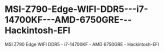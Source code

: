 # MSI-Z790-Edge-WIFI-DDR5---i7-14700KF---AMD-6750GRE---Hackintosh-EFI
MSI Z790 Edge WIFI DDR5 - i7-14700KF - AMD 6750GRE - Hackintosh-EFI
